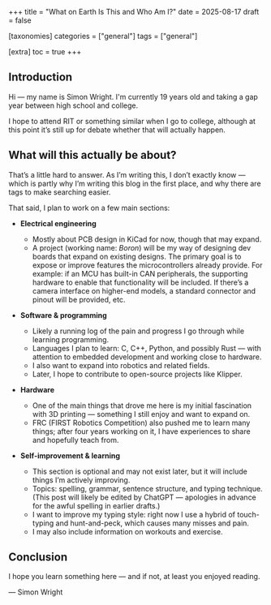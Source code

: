 +++
title = "What on Earth Is This and Who Am I?"
date = 2025-08-17
draft = false

[taxonomies]
categories = ["general"]
tags = ["general"]

[extra]
toc = true
+++

## Introduction

Hi — my name is Simon Wright. I'm currently 19 years old and taking a gap year between high school and college.

I hope to attend RIT or something similar when I go to college, although at this point it’s still up for debate whether that will actually happen.

## What will this actually be about?

That’s a little hard to answer. As I’m writing this, I don’t exactly know — which is partly why I’m writing this blog in the first place, and why there are tags to make searching easier.

That said, I plan to work on a few main sections:

- **Electrical engineering**
  - Mostly about PCB design in KiCad for now, though that may expand.
  - A project (working name: *Boron*) will be my way of designing dev boards that expand on existing designs. The primary goal is to expose or improve features the microcontrollers already provide. For example: if an MCU has built-in CAN peripherals, the supporting hardware to enable that functionality will be included. If there’s a camera interface on higher-end models, a standard connector and pinout will be provided, etc.

- **Software & programming**
  - Likely a running log of the pain and progress I go through while learning programming.
  - Languages I plan to learn: C, C++, Python, and possibly Rust — with attention to embedded development and working close to hardware.
  - I also want to expand into robotics and related fields.
  - Later, I hope to contribute to open-source projects like Klipper.

- **Hardware**
  - One of the main things that drove me here is my initial fascination with 3D printing — something I still enjoy and want to expand on.
  - FRC (FIRST Robotics Competition) also pushed me to learn many things; after four years working on it, I have experiences to share and hopefully teach from.

- **Self-improvement & learning**
  - This section is optional and may not exist later, but it will include things I’m actively improving.
  - Topics: spelling, grammar, sentence structure, and typing technique. (This post will likely be edited by ChatGPT — apologies in advance for the awful spelling in earlier drafts.)
  - I want to improve my typing style: right now I use a hybrid of touch-typing and hunt-and-peck, which causes many misses and pain.
  - I may also include information on workouts and exercise.

## Conclusion

I hope you learn something here — and if not, at least you enjoyed reading.

— Simon Wright
